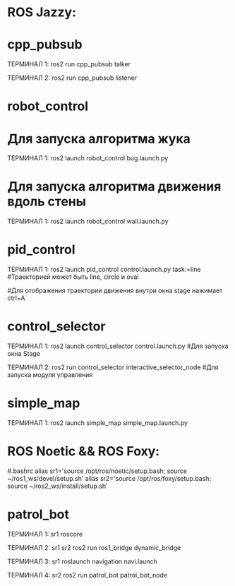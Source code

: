 ROS Jazzy:
===============
cpp_pubsub
===============
ТЕРМИНАЛ 1:
ros2 run cpp_pubsub talker

ТЕРМИНАЛ 2:
ros2 run cpp_pubsub listener


robot_control
===============
# Для запуска алгоритма жука
ТЕРМИНАЛ 1:
ros2 launch robot_control bug.launch.py

# Для запуска алгоритма движения вдоль стены
ТЕРМИНАЛ 1:
ros2 launch robot_control wall.launch.py


pid_control
===============
ТЕРМИНАЛ 1:
ros2 launch pid_control control.launch.py task:=line #Траекторией может быть line, circle и oval

#Для отображения траектории движения внутри окна stage нажимает ctrl+A

control_selector
===============
ТЕРМИНАЛ 1:
ros2 launch control_selector control.launch.py #Для запуска окна Stage

ТЕРМИНАЛ 2:
ros2 run control_selector interactive_selector_node #Для запуска модуля управления

simple_map
===============
ТЕРМИНАЛ 1:
ros2 launch simple_map simple_map.launch.py



ROS Noetic && ROS Foxy:
===============
#.bashrc
alias sr1='source /opt/ros/noetic/setup.bash; source ~/ros1_ws/devel/setup.sh'
alias sr2='source /opt/ros/foxy/setup.bash; source ~/ros2_ws/install/setup.sh'

patrol_bot
===============

ТЕРМИНАЛ 1:
sr1
roscore

ТЕРМИНАЛ 2:
sr1
sr2
ros2 run ros1_bridge dynamic_bridge

ТЕРМИНАЛ 3:
sr1 
roslaunch navigation navi.launch

ТЕРМИНАЛ 4:
sr2
ros2 run patrol_bot patrol_bot_node

